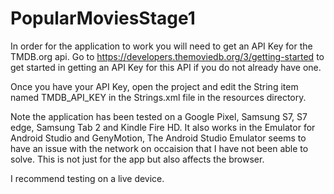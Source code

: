 # PopularMoviesStage1

In order for the application to work you will need to get an API Key for the TMDB.org api.
Go to https://developers.themoviedb.org/3/getting-started to get started in getting an API Key for this API if you do not already have one.

Once you have your API Key, open the project and edit the String item named TMDB_API_KEY in the Strings.xml file in the resources directory. 

Note the application has been tested on a Google Pixel, Samsung S7, S7 edge, Samsung Tab 2 and Kindle Fire HD. It also works in the Emulator for Android Studio and GenyMotion, The Android Studio Emulator seems to have an issue with the network on occaision that I have not been able to solve. This is not just for the app but also affects the browser.

I recommend testing on a live device.
